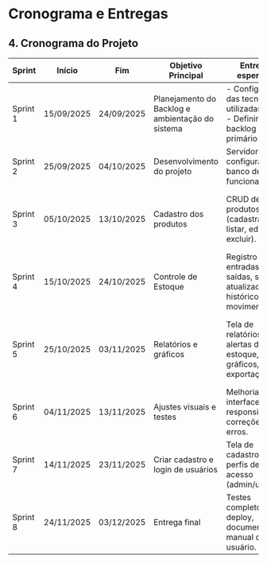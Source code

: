 # Cronograma e Entregas

## 4. Cronograma do Projeto

| **Sprint**   | **Início**     | **Fim**       | **Objetivo Principal**                         | **Entregas esperadas**                                                                 | **Validação do Cliente**                                                   |
|----------|------------|-----------|---------------------------------------------|------------------------------------------------------------------------------------|------------------------------------------------------------------------|
| Sprint 1 | 15/09/2025 | 24/09/2025 | Planejamento do Backlog e ambientação do sistema | - Configuração das tecnologias utilizadas.<br>- Definir um backlog primário        | Revisão do backlog.                                                    |
| Sprint 2 | 25/09/2025 | 04/10/2025 | Desenvolvimento do projeto                  | Servidor configurado, banco de dados funcionando.                                  | Revisão e validação da autenticação.                                  |
| Sprint 3 | 05/10/2025 | 13/10/2025 | Cadastro dos produtos                       | CRUD de produtos (cadastrar, listar, editar, excluir).                             | Cliente valida se o cadastro funciona e se consegue gerenciar produtos. |
| Sprint 4 | 15/10/2025 | 24/10/2025 | Controle de Estoque                         | Registro de entradas e saídas, saldo atualizado, histórico de movimentações.       | Cliente confere se o estoque atualiza corretamente.                     |
| Sprint 5 | 25/10/2025 | 03/11/2025 | Relatórios e gráficos                       | Tela de relatórios, alertas de baixo estoque, gráficos, exportação.                | Cliente valida se os relatórios e gráficos trazem as informações esperadas. |
| Sprint 6 | 04/11/2025 | 13/11/2025 | Ajustes visuais e testes                    | Melhorias na interface, responsividade, correções de erros.                        | Cliente aprova se o sistema está fácil de usar e sem falhas.            |
| Sprint 7 | 14/11/2025 | 23/11/2025 | Criar cadastro e login de usuários          | Tela de cadastro, login, perfis de acesso (admin/usuário).                         | Cliente testa se consegue criar conta e acessar o sistema.              |
| Sprint 8 | 24/11/2025 | 03/12/2025 | Entrega final                               | Testes completos, deploy, documentação, manual do usuário.                         | Cliente valida a versão final e autoriza a entrega.                     |

